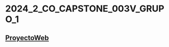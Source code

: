 # 2024_2_CO_CAPSTONE_003V_GRUPO_1

## **[ProyectoWeb](https://github.com/SuHelenSchmidt/proyectoweb.git)**
